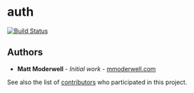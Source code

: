 # auth

[![Build Status](https://travis-ci.com/mmoderwell/sage.svg?branch=master)](https://travis-ci.com/mmoderwell/sage)

## Authors

* **Matt Moderwell** - *Initial work* - [mmoderwell.com](https://mmoderwell.com)

See also the list of [contributors](https://github.com/mmoderwell/sage/contributors) who participated in this project.
